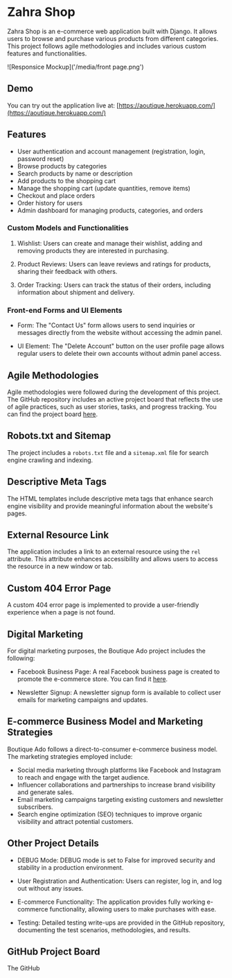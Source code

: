 # Zahra Shop

Zahra Shop is an e-commerce web application built with Django. It allows users to browse and purchase various products from different categories. This project follows agile methodologies and includes various custom features and functionalities.

![Responsice Mockup]('/media/front page.png')

## Demo

You can try out the application live at: [https://aoutique.herokuapp.com/](https://aoutique.herokuapp.com/)

## Features

-   User authentication and account management (registration, login, password reset)
-   Browse products by categories
-   Search products by name or description
-   Add products to the shopping cart
-   Manage the shopping cart (update quantities, remove items)
-   Checkout and place orders
-   Order history for users
-   Admin dashboard for managing products, categories, and orders

### Custom Models and Functionalities

1. Wishlist: Users can create and manage their wishlist, adding and removing products they are interested in purchasing.

2. Product Reviews: Users can leave reviews and ratings for products, sharing their feedback with others.

3. Order Tracking: Users can track the status of their orders, including information about shipment and delivery.

### Front-end Forms and UI Elements

-   Form: The "Contact Us" form allows users to send inquiries or messages directly from the website without accessing the admin panel.

-   UI Element: The "Delete Account" button on the user profile page allows regular users to delete their own accounts without admin panel access.

## Agile Methodologies

Agile methodologies were followed during the development of this project. The GitHub repository includes an active project board that reflects the use of agile practices, such as user stories, tasks, and progress tracking. You can find the project board [here](https://github.com/zahramousavi930/boutique-ado-v1/projects).

## Robots.txt and Sitemap

The project includes a `robots.txt` file and a `sitemap.xml` file for search engine crawling and indexing.

## Descriptive Meta Tags

The HTML templates include descriptive meta tags that enhance search engine visibility and provide meaningful information about the website's pages.

## External Resource Link

The application includes a link to an external resource using the `rel` attribute. This attribute enhances accessibility and allows users to access the resource in a new window or tab.

## Custom 404 Error Page

A custom 404 error page is implemented to provide a user-friendly experience when a page is not found.

## Digital Marketing

For digital marketing purposes, the Boutique Ado project includes the following:

-   Facebook Business Page: A real Facebook business page is created to promote the e-commerce store. You can find it [here](https://www.facebook.com/YourBoutiqueAdo).

-   Newsletter Signup: A newsletter signup form is available to collect user emails for marketing campaigns and updates.

## E-commerce Business Model and Marketing Strategies

Boutique Ado follows a direct-to-consumer e-commerce business model. The marketing strategies employed include:

-   Social media marketing through platforms like Facebook and Instagram to reach and engage with the target audience.
-   Influencer collaborations and partnerships to increase brand visibility and generate sales.
-   Email marketing campaigns targeting existing customers and newsletter subscribers.
-   Search engine optimization (SEO) techniques to improve organic visibility and attract potential customers.

## Other Project Details

-   DEBUG Mode: DEBUG mode is set to False for improved security and stability in a production environment.

-   User Registration and Authentication: Users can register, log in, and log out without any issues.

-   E-commerce Functionality: The application provides fully working e-commerce functionality, allowing users to make purchases with ease.

-   Testing: Detailed testing write-ups are provided in the GitHub repository, documenting the test scenarios, methodologies, and results.

## GitHub Project Board

The GitHub
